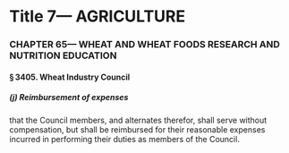 
# Title 7— AGRICULTURE
### CHAPTER 65— WHEAT AND WHEAT FOODS RESEARCH AND NUTRITION EDUCATION
#### § 3405. Wheat Industry Council
##### (j) Reimbursement of expenses

that the Council members, and alternates therefor, shall serve without compensation, but shall be reimbursed for their reasonable expenses incurred in performing their duties as members of the Council.
